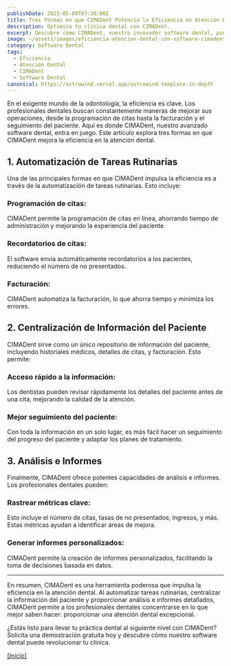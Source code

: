 ```yaml
---
publishDate: 2023-05-09T07:20:00Z
title: Tres Formas en que CIMADent Potencia la Eficiencia en Atención Dental
description: Optimiza tu clínica dental con CIMADent.
excerpt: Descubre cómo CIMADent, nuestro innovador software dental, puede mejorar la eficiencia y productividad de tu consulta dental. Te presentamos tres formas clave.
image: ~/assets/images/eficiencia-atencion-dental-con-software-cimadent.png
category: Software Dental
tags:
  - Eficiencia
  - Atención Dental
  - CIMADent
  - Software Dental
canonical: https://astrowind.vercel.app/astrowind-template-in-depth
---
```


En el exigente mundo de la odontología, la eficiencia es clave. Los profesionales dentales buscan constantemente maneras de mejorar sus operaciones, desde la programación de citas hasta la facturación y el seguimiento del paciente. Aquí es donde CIMADent, nuestro avanzado software dental, entra en juego. Este artículo explora tres formas en que CIMADent mejora la eficiencia en la atención dental.

## 1. Automatización de Tareas Rutinarias

Una de las principales formas en que CIMADent impulsa la eficiencia es a través de la automatización de tareas rutinarias. Esto incluye:

### Programación de citas:

CIMADent permite la programación de citas en línea, ahorrando tiempo de administración y mejorando la experiencia del paciente.

### Recordatorios de citas:

El software envía automáticamente recordatorios a los pacientes, reduciendo el número de no presentados.

### Facturación:

CIMADent automatiza la facturación, lo que ahorra tiempo y minimiza los errores.

## 2. Centralización de Información del Paciente

CIMADent sirve como un único repositorio de información del paciente, incluyendo historiales médicos, detalles de citas, y facturación. Esto permite:

### Acceso rápido a la información:

Los dentistas pueden revisar rápidamente los detalles del paciente antes de una cita, mejorando la calidad de la atención.

### Mejor seguimiento del paciente:

Con toda la información en un solo lugar, es más fácil hacer un seguimiento del progreso del paciente y adaptar los planes de tratamiento.

## 3. Análisis e Informes

Finalmente, CIMADent ofrece potentes capacidades de análisis e informes. Los profesionales dentales pueden:

### Rastrear métricas clave:

Esto incluye el número de citas, tasas de no presentados, ingresos, y más. Estas métricas ayudan a identificar áreas de mejora.

### Generar informes personalizados:

CIMADent permite la creación de informes personalizados, facilitando la toma de decisiones basada en datos.

---

En resumen, CIMADent es una herramienta poderosa que impulsa la eficiencia en la atención dental. Al automatizar tareas rutinarias, centralizar la información del paciente y proporcionar análisis e informes detallados, CIMADent permite a los profesionales dentales concentrarse en lo que mejor saben hacer: proporcionar una atención dental excepcional.

¿Estás listo para llevar tu práctica dental al siguiente nivel con CIMADent? Solicita una demostración gratuita hoy y descubre cómo nuestro software dental puede revolucionar tu clínica.

[[Inicio]](#top)
